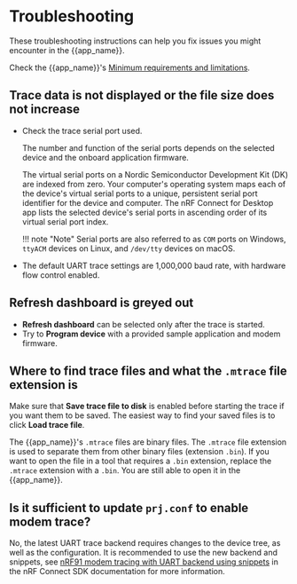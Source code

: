 # Troubleshooting

These troubleshooting instructions can help you fix issues you might encounter in the {{app_name}}.

Check the {{app_name}}'s [Minimum requirements and limitations](./requirements.md).

## Trace data is not displayed or the file size does not increase
  - Check the trace serial port used.

     The number and function of the serial ports depends on the selected device and the onboard application firmware.

     The virtual serial ports on a Nordic Semiconductor Development Kit (DK) are indexed from zero. Your computer's operating system maps each of the device's virtual serial ports to a unique, persistent serial port identifier for the device and computer. The nRF Connect for Desktop app lists the selected device's serial ports in ascending order of its virtual serial port index.

    !!! note "Note"
         Serial ports are also referred to as `COM` ports on Windows, `ttyACM` devices on Linux, and `/dev/tty` devices on macOS.

  - The default UART trace settings are 1,000,000 baud rate, with hardware flow control enabled.

## Refresh dashboard is greyed out
  - **Refresh dashboard** can be selected only after the trace is started.
  - Try to **Program device** with a provided sample application and modem firmware.

## Where to find trace files and what the `.mtrace` file extension is

Make sure that **Save trace file to disk** is enabled before starting the trace if you want them to be saved. The easiest way to find your saved files is to click **Load trace file**.

The {{app_name}}'s `.mtrace` files are binary files. The `.mtrace` file extension is used to separate them from other binary files (extension `.bin`). If you want to open the file in a tool that requires a `.bin` extension, replace the `.mtrace` extension with a `.bin`. You are still able to open it in the {{app_name}}.

## Is it sufficient to update `prj.conf` to enable modem trace?

No, the latest UART trace backend requires changes to the device tree, as well as the configuration. It is recommended to use the new backend and snippets, see [nRF91 modem tracing with UART backend using snippets](https://docs.nordicsemi.com/bundle/ncs-latest/page/nrf/device_guides/working_with_nrf/nrf91/nrf9160.html#nrf91_modem_tracing_with_uart_backend_using_snippets) in the nRF Connect SDK documentation for more information.